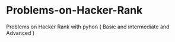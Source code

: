 # Problems-on-Hacker-Rank
Problems on Hacker Rank with pyhon ( Basic  and  intermediate and Advanced )
